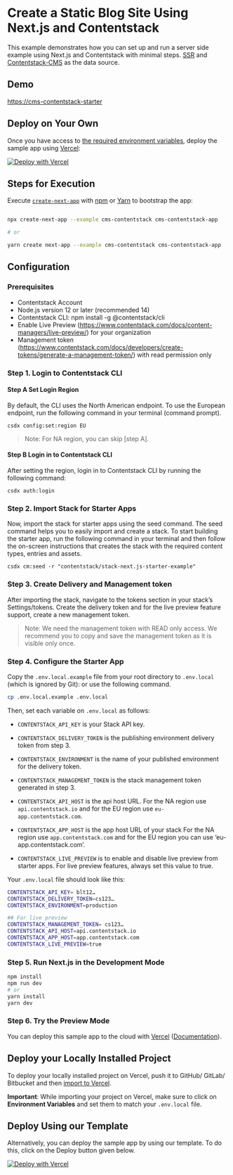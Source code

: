 # Create a Static Blog Site Using Next.js and Contentstack

This example demonstrates how you can set up and run a server side example using Next.js and Contentstack with minimal steps. [SSR](https://nextjs.org/docs/basic-features/pages) and [Contentstack-CMS](https://www.contentstack.com/) as the data source.

## Demo

[https://cms-contentstack-starter](https://cms-contentstack-starter.vercel.app/)

## Deploy on Your Own

Once you have access to [the required environment variables](#step-4-set-up-environment-variables), deploy the sample app using [Vercel](https://vercel.com?utm_source=github&utm_medium=readme&utm_campaign=next-example):

[![Deploy with Vercel](https://vercel.com/button)](https://vercel.com/new/clone?repository-url=https%3A%2F%2Fgithub.com%2Fcontentstack%2Fnext.js%2Ftree%2Fcanary%2Fexamples%2Fcms-contentstack&env=CONTENTSTACK_API_KEY,CONTENTSTACK_DELIVERY_TOKEN,CONTENTSTACK_ENVIRONMENT,CONTENTSTACK_MANAGEMENT_TOKEN,CONTENTSTACK_API_HOST,CONTENTSTACK_APP_HOST,CONTENTSTACK_LIVE_PREVIEW&envDescription=For%20more%20info%20on%20env%20config&envLink=https%3A%2F%2Fwww.contentstack.com%2Fdocs%2Fdevelopers%2Fsample-apps%2Fbuild-a-starter-website-using-next-js-and-contentstack%23build-and-configure-the-website)

## Steps for Execution

Execute [`create-next-app`](https://github.com/vercel/next.js/tree/canary/packages/create-next-app) with [npm](https://docs.npmjs.com/cli/init) or [Yarn](https://yarnpkg.com/lang/en/docs/cli/create/) to bootstrap the app:

```bash

npx create-next-app --example cms-contentstack cms-contentstack-app

# or

yarn create next-app --example cms-contentstack cms-contentstack-app
```

## Configuration

### Prerequisites

- Contentstack Account
- Node.js version 12 or later (recommended 14)
- Contentstack CLI: npm install -g @contentstack/cli
- Enable Live Preview (https://www.contentstack.com/docs/content-managers/live-preview/) for your organization
- Management token (https://www.contentstack.com/docs/developers/create-tokens/generate-a-management-token/) with read permission only

### Step 1. Login to Contentstack CLI

#### Step A Set Login Region

By default, the CLI uses the North American endpoint. To use the European endpoint, run the following command in your terminal (command prompt).

`csdx config:set:region EU`

> Note: For NA region, you can skip [step A].

#### Step B Login in to Contentstack CLI

After setting the region, login in to Contentstack CLI by running the following command:

`csdx auth:login`

### Step 2. Import Stack for Starter Apps

Now, import the stack for starter apps using the seed command. The seed command helps you to easily import and create a stack.
To start building the starter app, run the following command in your terminal and then follow the on-screen instructions that creates the stack with the required content types, entries and assets.

`csdx cm:seed -r "contentstack/stack-next.js-starter-example"`

### Step 3. Create Delivery and Management token

After importing the stack, navigate to the tokens section in your stack’s Settings/tokens. Create the delivery token and for the live preview feature support, create a new management token.

> Note: We need the management token with READ only access. We recommend you to copy and save the management token as it is visible only once.

### Step 4. Configure the Starter App

Copy the `.env.local.example` file from your root directory to `.env.local` (which is ignored by Git): or use the following command.

```bash
cp .env.local.example .env.local
```

Then, set each variable on `.env.local` as follows:

- `CONTENTSTACK_API_KEY` is your Stack API key.
- `CONTENTSTACK_DELIVERY_TOKEN` is the publishing environment delivery token from step 3.

- `CONTENTSTACK_ENVIRONMENT` is the name of your published environment for the delivery token.

- `CONTENTSTACK_MANAGEMENT_TOKEN` is the stack management token generated in step 3.

- `CONTENTSTACK_API_HOST` is the api host URL.
  For the NA region use `api.contentstack.io` and for the EU region use `eu-app.contentstack.com`.

- `CONTENTSTACK_APP_HOST` is the app host URL of your stack
  For the NA region use `app.contentstack.com` and for the EU region you can use ‘eu-app.contentstack.com’.

- `CONTENTSTACK_LIVE_PREVIEW` is to enable and disable live preview from starter apps. For live preview features, always set this value to true.

Your `.env.local` file should look like this:

```bash
CONTENTSTACK_API_KEY= blt12…
CONTENTSTACK_DELIVERY_TOKEN=cs123…
CONTENTSTACK_ENVIRONMENT=production

## For live preview
CONTENTSTACK_MANAGEMENT_TOKEN= cs123…
CONTENTSTACK_API_HOST=api.contentstack.io
CONTENTSTACK_APP_HOST=app.contentstack.com
CONTENTSTACK_LIVE_PREVIEW=true

```

### Step 5. Run Next.js in the Development Mode

```bash
npm install
npm run dev
# or
yarn install
yarn dev
```

### Step 6. Try the Preview Mode

You can deploy this sample app to the cloud with [Vercel](https://vercel.com?utm_source=github&utm_medium=readme&utm_campaign=next-example) ([Documentation](https://nextjs.org/docs/deployment)).

## Deploy your Locally Installed Project

To deploy your locally installed project on Vercel, push it to GitHub/ GitLab/ Bitbucket and then [import to Vercel](https://vercel.com/import/git?utm_source=github&utm_medium=readme&utm_campaign=next-example).

**Important**: While importing your project on Vercel, make sure to click on **Environment Variables** and set them to match your `.env.local` file.

## Deploy Using our Template

Alternatively, you can deploy the sample app by using our template. To do this, click on the Deploy button given below.

[![Deploy with Vercel](https://vercel.com/button)](https://vercel.com/new/clone?repository-url=https%3A%2F%2Fgithub.com%2Fcontentstack%2Fnext.js%2Ftree%2Fcanary%2Fexamples%2Fcms-contentstack&env=CONTENTSTACK_API_KEY,CONTENTSTACK_DELIVERY_TOKEN,CONTENTSTACK_ENVIRONMENT,CONTENTSTACK_MANAGEMENT_TOKEN,CONTENTSTACK_API_HOST,CONTENTSTACK_APP_HOST,CONTENTSTACK_LIVE_PREVIEW&envDescription=For%20more%20info%20on%20env%20config&envLink=https%3A%2F%2Fwww.contentstack.com%2Fdocs%2Fdevelopers%2Fsample-apps%2Fbuild-a-starter-website-using-next-js-and-contentstack%23build-and-configure-the-website)
